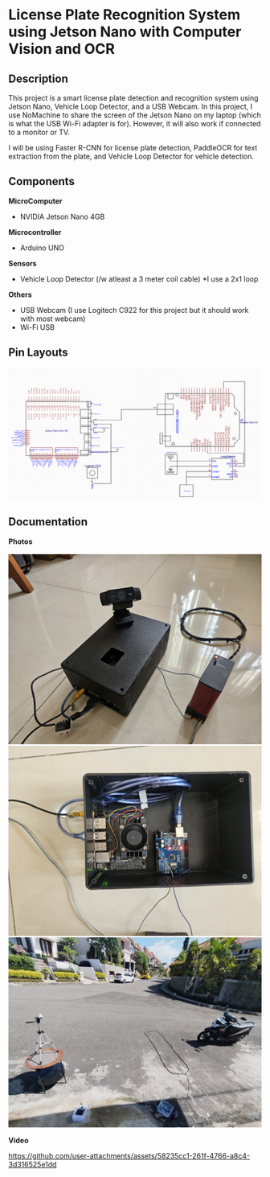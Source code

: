 # License Plate Recognition System using Jetson Nano with Computer Vision and OCR
## Description
This project is a smart license plate detection and recognition system using Jetson Nano, Vehicle Loop Detector, and a USB Webcam. In this project, I use NoMachine to share the screen of the Jetson Nano on my laptop (which is what the USB Wi-Fi adapter is for). However, it will also work if connected to a monitor or TV.
<br/>

I will be using Faster R-CNN for license plate detection, PaddleOCR for text extraction from the plate, and Vehicle Loop Detector for vehicle detection.
## Components
**MicroComputer**  
- NVIDIA Jetson Nano 4GB<br/>

**Microcontroller**
- Arduino UNO<br/>

**Sensors**

- Vehicle Loop Detector (/w atleast a 3 meter coil cable) *I use a 2x1 loop

**Others**  

- USB Webcam (I use Logitech C922 for this project but it should work with most webcam)
- Wi-Fi USB
## Pin Layouts
<img src="images/skematik wiring diagram.png">

## Documentation
**Photos**<br/>  
<img src="images/20250414_093248.jpg"><br/>
<img src="images/20250414_092830.jpg"><br/>
<img src="images/Test Project.jpg"><br/>


**Video**  

https://github.com/user-attachments/assets/58235cc1-261f-4766-a8c4-3d316525e1dd








